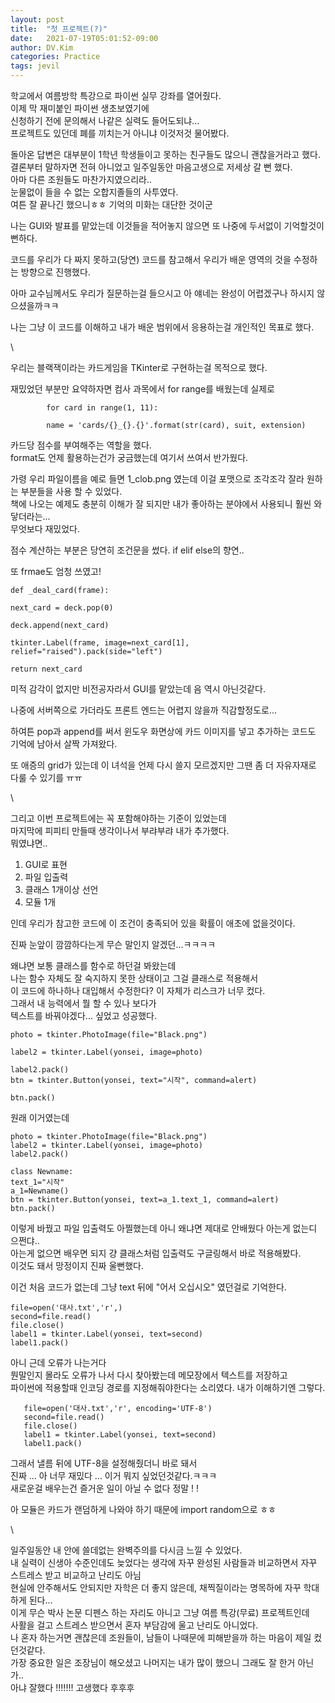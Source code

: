```yaml
---
layout: post
title:  "첫 프로젝트(?)"
date:   2021-07-19T05:01:52-09:00
author: DV.Kim
categories: Practice
tags: jevil
---
```

학교에서 여름방학 특강으로 파이썬 실무 강좌를 열어줬다.  
이제 막 재미붙인 파이썬 생초보였기에  
신청하기 전에 문의해서 나같은 실력도 들어도되냐...  
프로젝트도 있던데 폐를 끼치는거 아니냐 이것저것 물어봤다.  

돌아온 답변은 대부분이 1학년 학생들이고 못하는 친구들도 많으니 괜찮을거라고 했다.  
결론부터 말하자면 전혀 아니었고 일주일동안 마음고생으로 저세상 갈 뻔 했다.  
아마 다른 조원들도 마찬가지였으리라..  
눈물없이 들을 수 없는 오합지졸들의 사투였다.  
여튼 잘 끝나긴 했으니ㅎㅎ 기억의 미화는 대단한 것이군  

나는 GUI와 발표를 맡았는데 이것들을 적어놓지 않으면 또 나중에 두서없이 기억할것이 뻔하다.  

코드를 우리가 다 짜지 못하고(당연) 코드를 참고해서 우리가 배운 영역의 것을 수정하는 방향으로 진행했다.  

아마 교수님께서도 우리가 질문하는걸 들으시고 아 얘네는 완성이 어렵겠구나 하시지 않으셨을까ㅋㅋ  

나는 그냥 이 코드를 이해하고 내가 배운 범위에서 응용하는걸 개인적인 목표로 했다.  

\

우리는 블랙잭이라는 카드게임을 TKinter로 구현하는걸 목적으로 했다.  

재밌었던 부분만 요약하자면 컴사 과목에서 for range를 배웠는데 실제로  

            for card in range(1, 11):

            name = 'cards/{}_{}.{}'.format(str(card), suit, extension)

  
            
카드당 점수를 부여해주는 역할을 했다.  
format도 언제 활용하는건가 궁금했는데 여기서 쓰여서 반가웠다.  

가령 우리 파일이름을 예로 들면 1_clob.png 였는데 이걸 포맷으로 조각조각 잘라 원하는 부분들을 사용 할 수 있었다.  
책에 나오는 예제도 충분히 이해가 잘 되지만 내가 좋아하는 분야에서 사용되니 훨씬 와닿더라는...  
무엇보다 재밌었다.  

점수 계산하는 부분은 당연히 조건문을 썼다. if elif else의 향연..  

또 frmae도 엄청 쓰였고!  

    def _deal_card(frame):

    next_card = deck.pop(0) 

    deck.append(next_card)
   
    tkinter.Label(frame, image=next_card[1], relief="raised").pack(side="left")    

    return next_card
    
미적 감각이 없지만 비전공자라서 GUI를 맡았는데 음 역시 아닌것같다.  

나중에 서버쪽으로 가더라도 프론트 엔드는 어렵지 않을까 직감할정도로...  

하여튼 pop과 append를 써서 윈도우 화면상에 카드 이미지를 넣고 추가하는 코드도 기억에 남아서 살짝 가져왔다.  

또 애증의 grid가 있는데 이 녀석을 언제 다시 쓸지 모르겠지만 그땐 좀 더 자유자재로 다룰 수 있기를 ㅠㅠ  

\

그리고 이번 프로젝트에는 꼭 포함해야하는 기준이 있었는데  
마지막에 피피티 만들때 생각이나서 부랴부랴 내가 추가했다.  
뭐였냐면..  
1. GUI로 표현
2. 파일 입출력
3. 클래스 1개이상 선언
4. 모듈 1개

인데 우리가 참고한 코드에 이 조건이 충족되어 있을 확률이 애초에 없을것이다.  

진짜 눈앞이 깜깜하다는게 무슨 말인지 알겠던...ㅋㅋㅋㅋ  

왜냐면 보통 클래스를 함수로 하던걸 봐왔는데  
나는 함수 자체도 잘 숙지하지 못한 상태이고 그걸 클래스로 적용해서  
이 코드에 하나하나 대입해서 수정한다? 이 자체가 리스크가 너무 컸다.  
그래서 내 능력에서 뭘 할 수 있나 보다가  
텍스트를 바꿔야겠다... 싶었고 성공했다.  

	photo = tkinter.PhotoImage(file="Black.png")

	label2 = tkinter.Label(yonsei, image=photo)

	label2.pack()
	btn = tkinter.Button(yonsei, text="시작", command=alert)

	btn.pack()
    
원래 이거였는데  
	
    photo = tkinter.PhotoImage(file="Black.png")
	label2 = tkinter.Label(yonsei, image=photo)
	label2.pack()

	class Newname:
    text_1="시작"
	a_1=Newname()
	btn = tkinter.Button(yonsei, text=a_1.text_1, command=alert)
	btn.pack()
이렇게 바꿨고 파일 입출력도 아찔했는데 아니 왜냐면 제대로 안배웠다 아는게 없는디 으쩐댜..  
아는게 없으면 배우면 되지 걍 클래스처럼 입출력도 구글링해서 바로 적용해봤다.  
이것도 돼서 망정이지 진짜 울뻔했다.  

이건 처음 코드가 없는데 그냥 text 뒤에 "어서 오십시오" 였던걸로 기억한다.  

    file=open('대사.txt','r',)
    second=file.read()
    file.close()
    label1 = tkinter.Label(yonsei, text=second)
    label1.pack()
    
아니 근데 오류가 나는거다  
뭔말인지 몰라도 오류가 나서 다시 찾아봤는데 메모장에서 텍스트를 저장하고  
파이썬에 적용할때 인코딩 경로를 지정해줘야한다는 소리였다. 내가 이해하기엔 그렇다.  
   
       file=open('대사.txt','r', encoding='UTF-8')
       second=file.read()
       file.close()
       label1 = tkinter.Label(yonsei, text=second)
       label1.pack()

그래서 낼름 뒤에 UTF-8을 설정해줬더니 바로 돼서  
진짜 ... 아 너무 재밌다 ... 이거 뭐지 싶었던것같다.ㅋㅋㅋ  
새로운걸 배우는건 즐거운 일이 아닐 수 없다 정말 ! !  

아 모듈은 카드가 랜덤하게 나와야 하기 때문에 import random으로 ㅎㅎ  

\

일주일동안 내 안에 쓸데없는 완벽주의를 다시금 느낄 수 있었다.  
내 실력이 신생아 수준인데도 늦었다는 생각에 자꾸 완성된 사람들과 비교하면서 자꾸 스트레스 받고 비교하고 난리도 아님  
현실에 안주해서도 안되지만 자학은 더 좋지 않은데, 채찍질이라는 명목하에 자꾸 학대하게 된다...  
이게 무슨 박사 논문 디펜스 하는 자리도 아니고 그냥 여름 특강(무료) 프로젝트인데  
사활을 걸고 스트레스 받으면서 혼자 부담감에 울고 난리도 아니었다.  
나 혼자 하는거면 괜찮은데 조원들이, 남들이 나때문에 피해받을까 하는 마음이 제일 컸던것같다.  
가장 중요한 일은 조장님이 해오셨고 나머지는 내가 많이 했으니 그래도 잘 한거 아닌가..  
아냐 잘했다 !!!!!!! 고생했다 후후후  


